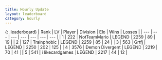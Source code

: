 ```yaml
---
title: Hourly Update
layout: leaderboard
category: hourly
---
```


{: .leaderboard}
| Rank | LV | Player | Division | Elo | Wins | Losses |
| --- | --- | --- | --- | --- | --- | --- |
| <span data-change="1">1</span> | 222 | <span title="ID: 195293">NotTeamMario</span> | LEGEND | <span data-change="0">2259</span> | <span data-change="0">89</span> | <span data-change="0">19</span> |
| <span data-change="-1">2</span> | 127 | <span title="ID: 744981">Trainphobic</span> | LEGEND | <span data-change="-7">2259</span> | <span data-change="2">85</span> | <span data-change="1">24</span> |
| <span data-change="0">3</span> | 563 | <span title="ID: 742306">Grtfj</span> | LEGEND | <span data-change="0">2250</span> | <span data-change="0">202</span> | <span data-change="0">125</span> |
| <span data-change="0">4</span> | 3576 | <span title="ID: 370081">Demon Divergent</span> | LEGEND | <span data-change="0">2219</span> | <span data-change="0">70</span> | <span data-change="0">41</span> |
| <span data-change="0">5</span> | 541 | <span title="ID: 700593">i likecardgames</span> | LEGEND | <span data-change="0">2217</span> | <span data-change="0">44</span> | <span data-change="0">12</span> |
